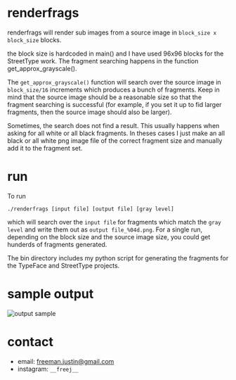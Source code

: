 # renderfrags

renderfrags will render sub images from a source image in ```block_size x block_size``` blocks.

the block size is hardcoded in main() and I have used 96x96 blocks for the StreetType work. The fragment searching happens in the function get_approx_grayscale().

The ```get_approx_grayscale()``` function will search over the source image in ```block_size/16``` increments which produces a bunch of fragments. Keep in mind that the source image should be a reasonable size so that the fragment searching is successful (for example, if you set it up to fid larger fragments, then the source image should also be larger).

Sometimes, the search does not find a result. This usually happens when asking for all white or all black fragments. In theses cases I just make an all black or all white png image file of the correct fragment size and manually add it to the fragment set.

# run

To run

```
./renderfrags [input file] [output file] [gray level]
```
which will search over the ```input file``` for fragments which match the ```gray level``` and write them out as ```output file_%04d.png```. For a single run, depending on the block size and the source image size, you could get hunderds of fragments generated.

The bin directory includes my python script for generating the fragments for the TypeFace and StreetType projects.

# sample output

![output sample](https://raw.github.com/freemanjustin/TypeFace/master/renderfrags/bin/sample.png)

# contact
- email: freeman.justin@gmail.com
- instagram: ```__freej__```

